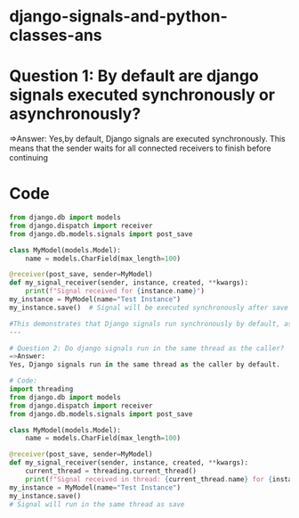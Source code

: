 # django-signals-and-python-classes-ans

# Question 1: By default are django signals executed synchronously or asynchronously?

=>Answer: Yes,by default, Django signals are executed synchronously. This means that the sender waits for all connected receivers to finish before continuing

# Code
```python
from django.db import models
from django.dispatch import receiver
from django.db.models.signals import post_save

class MyModel(models.Model):
    name = models.CharField(max_length=100)

@receiver(post_save, sender=MyModel)
def my_signal_receiver(sender, instance, created, **kwargs):
    print(f"Signal received for {instance.name}")
my_instance = MyModel(name="Test Instance")
my_instance.save()  # Signal will be executed synchronously after save

#This demonstrates that Django signals run synchronously by default, as the save() method waits for the signal to complete.
---

# Question 2: Do django signals run in the same thread as the caller?
=>Answer:
Yes, Django signals run in the same thread as the caller by default.

# Code:
import threading
from django.db import models
from django.dispatch import receiver
from django.db.models.signals import post_save

class MyModel(models.Model):
    name = models.CharField(max_length=100)

@receiver(post_save, sender=MyModel)
def my_signal_receiver(sender, instance, created, **kwargs):
    current_thread = threading.current_thread()
    print(f"Signal received in thread: {current_thread.name} for {instance.name}")
my_instance = MyModel(name="Test Instance")
my_instance.save()  
# Signal will run in the same thread as save


